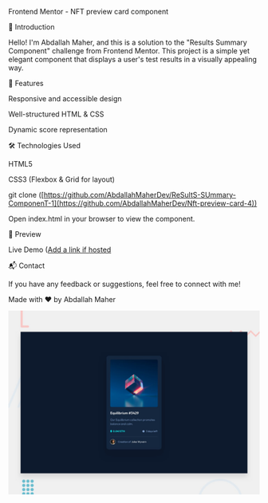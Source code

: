  Frontend Mentor - NFT preview card component
 
🌟 Introduction

Hello! I'm Abdallah Maher, and this is a solution to the "Results Summary Component" challenge from Frontend Mentor. This project is a simple yet elegant component that displays a user's test results in a visually appealing way.

🚀 Features

Responsive and accessible design

Well-structured HTML & CSS

Dynamic score representation

🛠 Technologies Used

HTML5

CSS3 (Flexbox & Grid for layout)

git clone ([https://github.com/AbdallahMaherDev/ReSultS-SUmmary-ComponenT-1](https://github.com/AbdallahMaherDev/Nft-preview-card-4))

Open index.html in your browser to view the component.

🎨 Preview

Live Demo ([Add a link if hosted](https://velvety-kataifi-a399ba.netlify.app/](https://celebrated-horse-324770.netlify.app/))

📬 Contact

If you have any feedback or suggestions, feel free to connect with me!

Made with ❤️ by Abdallah Maher

![Design preview for the NFT preview card component coding challenge](./design/desktop-preview.jpg)


